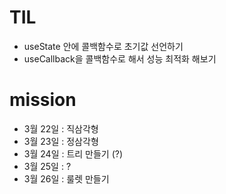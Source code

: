 # TIL

- useState 안에 콜백함수로 초기값 선언하기
- useCallback을 콜백함수로 해서 성능 최적화 해보기

# mission

- 3월 22일 : 직삼각형
- 3월 23일 : 정삼각형
- 3월 24일 : 트리 만들기 (?)
- 3월 25일 : ?
- 3월 26일 : 룰렛 만들기
